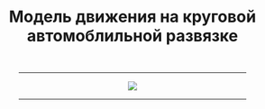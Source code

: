 <head>
    <style>
        .important {
            text-align: center;
            padding: 10px;
        }
        .delimiter {
            text-align: center;
            padding: 5px 50px 5px 50px;
        }
        .image {
            margin: 15px;
        }
    </style>
</head>
<body>
    <div class="important">
        <h1>Модель движения на круговой автомоблильной развязке</h1>
    </div>
    <div class="delimiter">
        <hr>
        <div class="image">
            <img src="https://media.tenor.com/tpVhr2SfAnQAAAAC/no-game-no-life-shiro.gif">
        </div>
        <hr>
    </div>
</body>
